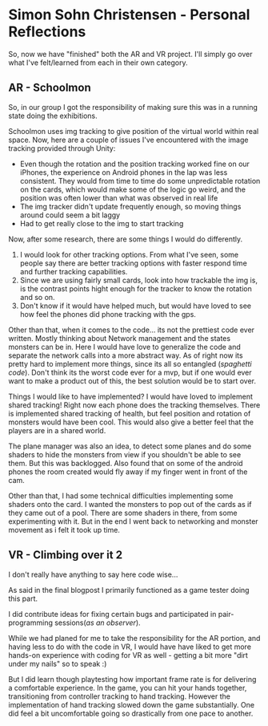 # Simon Sohn Christensen - Personal Reflections

So, now we have "finished" both the AR and VR project. I'll simply go over what I've felt/learned from each in their own category.

## AR - Schoolmon

So, in our group I got the responsibility of making sure this was in a running state doing the exhibitions.

Schoolmon uses img tracking to give position of the virtual world within real space. Now, here are a couple of issues I've encountered with the image tracking provided through Unity:

- Even though the rotation and the position tracking worked fine on our iPhones, the experience on Android phones in the lap was less consistent. They would from time to time do some unpredictable rotation on the cards, which would make some of the logic go weird, and the position was often lower than what was observed in real life
- The img tracker didn't update frequently enough, so moving things around could seem a bit laggy
- Had to get really close to the img to start tracking

Now, after some research, there are some things I would do differently.

1. I would look for other tracking options. From what I've seen, some people say there are better tracking options with faster respond time and further tracking capabilities.
2. Since we are using fairly small cards, look into how trackable the img is, is the contrast points hight enough for the tracker to know the rotation and so on.
3. Don't know if it would have helped much, but would have loved to see how feel the phones did phone tracking with the gps.

Other than that, when it comes to the code... its not the prettiest code ever written. Mostly thinking about Network management and the states monsters can be in. Here I would have love to generalize the code and separate the network calls into a more abstract way. As of right now its pretty hard to implement more things, since its all so entangled (_spaghetti code_).
Don't think its the worst code ever for a mvp, but if one would ever want to make a product out of this, the best solution would be to start over.

Things I would like to have implemented? I would have loved to implement shared tracking! Right now each phone does the tracking themselves. There is implemented shared tracking of health, but feel position and rotation of monsters would have been cool. This would also give a better feel that the players are in a shared world.

The plane manager was also an idea, to detect some planes and do some shaders to hide the monsters from view if you shouldn't be able to see them. But this was backlogged. Also found that on some of the android phones the room created would fly away if my finger went in front of the cam.

Other than that, I had some technical difficulties implementing some shaders onto the card. I wanted the monsters to pop out of the cards as if they came out of a pool. There are some shaders in there, from some experimenting with it. But in the end I went back to networking and monster movement as i felt it took up time.

## VR - Climbing over it 2

I don't really have anything to say here code wise...

As said in the final blogpost I primarily functioned as a game tester doing this part.

I did contribute ideas for fixing certain bugs and participated in pair-programming sessions(_as an observer_).

While we had planed for me to take the responsibility for the AR portion, and having less to do with the code in VR, I would have have liked to get more hands-on experience with coding for VR as well - getting a bit more "dirt under my nails" so to speak :)

But I did learn though playtesting how important frame rate is for delivering a comfortable experience. In the game, you can hit your hands together, transitioning from controller tracking to hand tracking. However the implementation of hand tracking slowed down the game substantially. One did feel a bit uncomfortable going so drastically from one pace to another.
